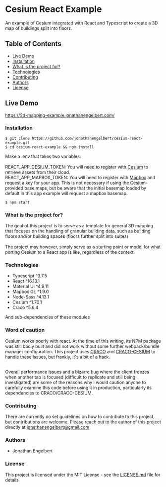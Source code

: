 # Cesium React Example

An example of Cesium integrated with React and Typescript to create a 3D map of buildings split into floors.

## Table of Contents

* [Live Demo](#live-demo)
* [Installation](#installation)
* [What is the project for?](#what-is-the-project-for)
* [Technologies](#technologies)
* [Contributing](#contributing)
* [Authors](#authors)
* [License](#license)

## Live Demo

<https://3d-mapping-example.jonathanengelbert.com/> 


### Installation

`$ git clone https://github.com/jonathanengelbert/cesium-react-example.git`
<br>
`$ cd cesium-react-example && npm install`
<br>

Make a .env that takes two variables:
<br>
<br>
REACT_APP_CESIUM_TOKEN:  You will need to register with [Cesium](https://cesium.com/) to retrieve assets from their cloud.
<br>
REACT_APP_MAPBOX_TOKEN:  You will need to register with [Mapbox](https://mapbox.com) and request a key for your app. This is not necessary if using the Cesium-provided base maps, but be aware that the initial basemap loaded by default in this app example will request a mapbox basemap.  

`$ npm start`

### What is the project for?

The goal of this project is to serve as a template for general 3D mapping that focuses on the handling of granular building data, such as building floors 
and/or building spaces (floors further split into suites)
<br>
<br>
The project may however, simply serve as a starting point or model for what porting Cesium to a React app is like, regardless of the context. 

### Technologies 

* Typescript ^3.7.5 
* React ^16.13.1
* Material UI ^4.9.11
* Mapbox GL ^1.9.0 
* Node-Sass ^4.13.1
* Cesium ^1.70.1
* Craco ^5.6.4

And sub-dependencies of these modules

### Word of caution

Cesium works poorly with react. At the time of this writing, its NPM package was still badly built and did not work without some further webpack/bundle manager configuration. This project uses [CRACO](https://github.com/gsoft-inc/craco) and [CRACO-CESIUM](https://www.npmjs.com/package/craco-cesium) to handle these issues, but frankly, it's a bit of a hack.
<br>
<br>

Overall performance issues and a bizarre bug where the client freezes when another tab is focused (difficult to replicate and still being investigated) are some of the reasons why I would caution anyone to carefully examine this code before using it in production, particularly its dependencies to CRACO/CRACO-CESIUM.

### Contributing

There are currently no set guidelines on how to contribute to this project, but contributions are welcome.
Please reach out to the author of this project directly at <jonathanengelbert@gmail.com>

### Authors

* Jonathan Engelbert

### License

This project is licensed under the MIT License - see the [LICENSE.md](LICENSE.md) file for details
